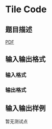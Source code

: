 # Tile Code

## 题目描述

[problemUrl]: https://uva.onlinejudge.org/index.php?option=com_onlinejudge&Itemid=8&category=247&page=show_problem&problem=3665

[PDF](https://uva.onlinejudge.org/external/12/p1224.pdf)

## 输入输出格式

### 输入格式

### 输出格式

## 输入输出样例

暂无测试点

